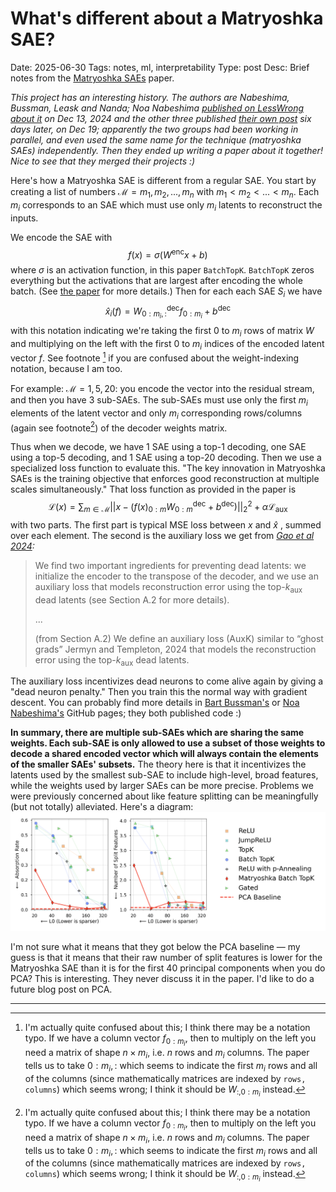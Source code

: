 # What's different about a Matryoshka SAE?
Date: 2025-06-30
Tags: notes, ml, interpretability
Type: post
Desc:  Brief notes from the [Matryoshka SAEs](https://arxiv.org/pdf/2503.17547) paper.

*This project has an interesting history. The authors are Nabeshima, Bussman, Leask and Nanda; Noa Nabeshima [published on LessWrong about it](https://www.lesswrong.com/posts/zbebxYCqsryPALh8C/matryoshka-sparse-autoencoders) on Dec 13, 2024 and the other three published [their own post](https://www.lesswrong.com/posts/rKM9b6B2LqwSB5ToN/learning-multi-level-features-with-matryoshka-saes) six days later, on Dec 19; apparently the two groups had been working in parallel, and even used the same name for the technique (matryoshka SAEs) independently. Then they ended up writing a paper about it together! Nice to see that they merged their projects :)* 

Here's how a Matryoshka SAE is different from a regular SAE. You start by creating a list of numbers $\mathcal{M}=m_1, m_2, ...,m_n$ with $m_1 < m_2 <... < m_n$. Each $m_i$ corresponds to an SAE which must use only $m_i$ latents to reconstruct the inputs.

We encode the SAE with 
$$f(x) = \sigma(W^{\text{enc}}x + b)$$
where $\sigma$ is an activation function, in this paper `BatchTopK`. `BatchTopK` zeros everything but the activations that are largest after encoding the whole batch. (See [the paper](https://arxiv.org/pdf/2503.17547) for more details.) Then for each each SAE $S_i$ we have 
$$\hat{x}_i(f) = W^{\text{dec}}_{0:m_i, :}f_{0:m_i}+b^{\text{dec}}$$
with this notation indicating we're taking the first 0 to $m_i$ rows of matrix $W$ and multiplying on the left with the first 0 to $m_i$ indices of the encoded latent vector $f$. See footnote [^1] if you are confused about the weight-indexing notation, because I am too.

For example: $\mathcal{M} = 1,5,20$: you encode the vector into the residual stream, and then you have 3 sub-SAEs. The sub-SAEs must use only the first $m_i$ elements of the latent vector and only $m_i$ corresponding rows/columns (again see footnote[^1]) of the decoder weights matrix.

Thus when we decode, we have 1 SAE using a top-1 decoding, one SAE using a top-5 decoding, and 1 SAE using a top-20 decoding. Then we use a specialized loss function to evaluate this. "The key innovation in Matryoshka SAEs is the training objective that enforces good reconstruction at multiple scales simultaneously." That loss function as provided in the paper is $$\mathcal{L}(x) = \sum_{m \in \mathcal{M}}||x-(f(x)_{0:m}W^\text{dec}_{0:m}+b^{\text{dec}})||^2_2 +\alpha\mathcal{L}_{\text{aux}}$$
with two parts. The first part is typical MSE loss between $x$ and $\hat{x}$ , summed over each element. The second is the auxiliary loss we get from *[Gao et al 2024](https://arxiv.org/pdf/2406.04093):* 


> We find two important ingredients for preventing dead latents: we initialize the encoder to the transpose of the decoder, and we use an auxiliary loss that models reconstruction error using the top-$k_{\text{aux}}$ dead latents (see Section A.2 for more details).
> 
> ...
> 
> (from Section A.2) We define an auxiliary loss (AuxK) similar to “ghost grads” Jermyn and Templeton, 2024 that models the reconstruction error using the top-$k_{\text{aux}}$ dead latents. 

The auxiliary loss incentivizes dead neurons to come alive again by giving a "dead neuron penalty." Then you train this the normal way with gradient descent. You can probably find more details in [Bart Bussman's](https://github.com/bartbussmann/matryoshka_sae) or [Noa Nabeshima's](https://github.com/noanabeshima/matryoshka-saes) GitHub pages; they both published code :) 

**In summary, there are multiple sub-SAEs which are sharing the same weights. Each sub-SAE is only allowed to use a subset of those weights to decode a shared encoded vector which will always contain the elements of the smaller SAEs' subsets.** The theory here is that it incentivizes the latents used by the smallest sub-SAE to include high-level, broad features, while the weights used by larger SAEs can be more precise. Problems we were previously concerned about like feature splitting can be meaningfully (but not totally) alleviated. Here's a diagram: 
![](static/images/matryoshka-saes-1.png)

I'm not sure what it means that they got below the PCA baseline — my guess is that it means that their raw number of split features is lower for the Matryoshka SAE than it is for the first 40 principal components when you do PCA? This is interesting. They never discuss it in the paper. I'd like to do a future blog post on PCA.


--- 

[^1]: I'm actually quite confused about this; I think there may be a notation typo. If we have a column vector $f_{0:m_i}$, then to multiply on the left you need a matrix of shape $n \times m_i$, i.e. $n$ rows and $m_i$ columns. The paper tells us to take $0:m_i, :$ which seems to indicate the first $m_i$ rows and all of the columns (since mathematically matrices are indexed by `rows, columns`) which seems wrong; I think it should be $W_{:,0:m_i}$ instead. 
